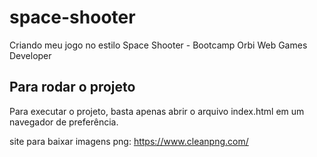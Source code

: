 # space-shooter
Criando meu jogo no estilo Space Shooter - Bootcamp Orbi Web Games Developer

## Para rodar o projeto
Para executar o projeto, basta apenas abrir o arquivo index.html em um navegador de preferência.

site para baixar imagens png:
https://www.cleanpng.com/